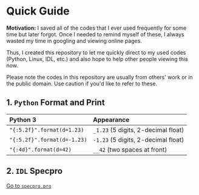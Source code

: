 # Quick Guide

**Motivation:** I saved all of the codes that I ever used frequently for some time but later forgot. Once I needed to remind myself of these, I always wasted my time in googling and viewing online pages. 

Thus, I created this repository to let me quickly direct to my used codes (Python, Linux, IDL, etc.) and also hope to help other people viewing this now. 

Please note the codes in this repository are usually from others' work or in the public domain. Use caution if you'd like to refer to these.

## 1. `Python` Format and Print

| **Python 3**                 | Appearance                           |
|:---------------------------- |:------------------------------------ |
| `"{:5.2f}".format(d=1.23)`   | `_1.23` (5 digits, 2-decimal float)  |
| `"{:5.2f}".format(d=-1.23)`  | `-1.23` (5 digits, 2-decimal float)  |
| `"{:4d}".format(d=42)`       | `__42`  (two spaces at front)        |

## 2. `IDL` Specpro
[Go to `specpro.pro`](./specpro.pro)

